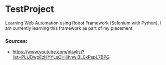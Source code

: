 # TestProject
Learning Web Automation using Robot Framework (Selenium with Python). I am currently learning this framework as part of my placement. 

### Sources: 
- https://www.youtube.com/playlist?list=PLUDwpEzHYYLsCHiiihnwl3L0xPspL7BPG
